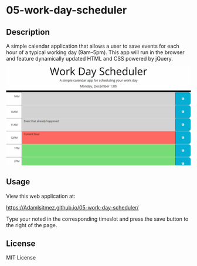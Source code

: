 # 05-work-day-scheduler

## Description
A simple calendar application that allows a user to save events for each hour of a typical working day (9am–5pm). This app will run in the browser and feature dynamically updated HTML and CSS powered by jQuery.


![Calendar App](assets/05-third-party-apis-homework-demo.gif "Calendar App")

## Usage

View this web application at:

https://AdamIsitmez.github.io/05-work-day-scheduler/

Type your noted in the corresponding timeslot and press the save button to the right of the page. 

## License

MIT License
